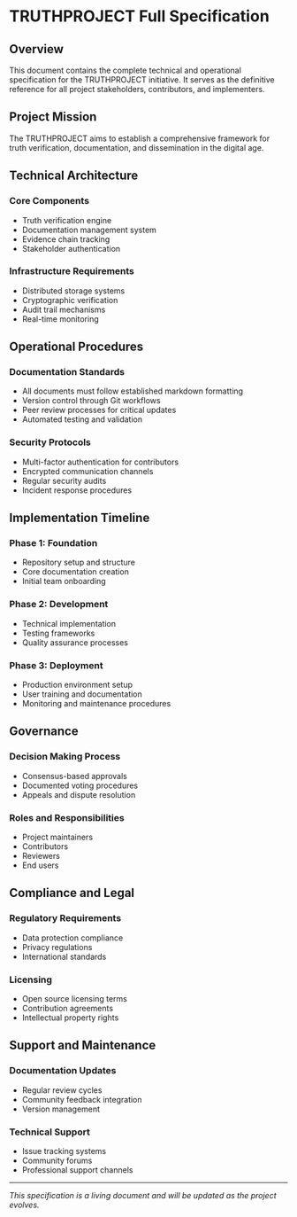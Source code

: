 # TRUTHPROJECT Full Specification

## Overview

This document contains the complete technical and operational specification for the TRUTHPROJECT initiative. It serves as the definitive reference for all project stakeholders, contributors, and implementers.

## Project Mission

The TRUTHPROJECT aims to establish a comprehensive framework for truth verification, documentation, and dissemination in the digital age.

## Technical Architecture

### Core Components
- Truth verification engine
- Documentation management system
- Evidence chain tracking
- Stakeholder authentication

### Infrastructure Requirements
- Distributed storage systems
- Cryptographic verification
- Audit trail mechanisms
- Real-time monitoring

## Operational Procedures

### Documentation Standards
- All documents must follow established markdown formatting
- Version control through Git workflows
- Peer review processes for critical updates
- Automated testing and validation

### Security Protocols
- Multi-factor authentication for contributors
- Encrypted communication channels
- Regular security audits
- Incident response procedures

## Implementation Timeline

### Phase 1: Foundation
- Repository setup and structure
- Core documentation creation
- Initial team onboarding

### Phase 2: Development
- Technical implementation
- Testing frameworks
- Quality assurance processes

### Phase 3: Deployment
- Production environment setup
- User training and documentation
- Monitoring and maintenance procedures

## Governance

### Decision Making Process
- Consensus-based approvals
- Documented voting procedures
- Appeals and dispute resolution

### Roles and Responsibilities
- Project maintainers
- Contributors
- Reviewers
- End users

## Compliance and Legal

### Regulatory Requirements
- Data protection compliance
- Privacy regulations
- International standards

### Licensing
- Open source licensing terms
- Contribution agreements
- Intellectual property rights

## Support and Maintenance

### Documentation Updates
- Regular review cycles
- Community feedback integration
- Version management

### Technical Support
- Issue tracking systems
- Community forums
- Professional support channels

---

*This specification is a living document and will be updated as the project evolves.*

